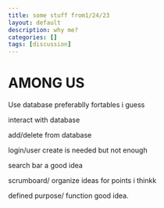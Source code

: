 ```yaml
---
title: some stuff from1/24/23
layout: default
description: why me?
categories: []
tags: [discussion]
---
```


# AMONG US 
Use database preferablly fortables i guess

interact with database

add/delete from database

login/user create is needed but not enough

search bar a good idea

scrumboard/ organize ideas for points i thinkk

defined purpose/ function good idea.